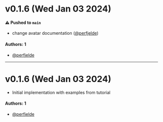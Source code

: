 # v0.1.6 (Wed Jan 03 2024)

#### ⚠️ Pushed to `main`

- change avatar documentation ([@perfjelde](https://github.com/perfjelde))

#### Authors: 1

- [@perfjelde](https://github.com/perfjelde)

---

# v0.1.6 (Wed Jan 03 2024)

- Initial implementation with examples from tutorial

#### Authors: 1

- [@perfjelde](https://github.com/perfjelde)



